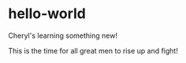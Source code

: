 # hello-world
Cheryl's learning something new!

This is the time for all great men to rise up and fight!
